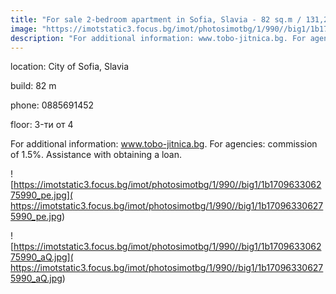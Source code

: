 ```yaml
---
title: "For sale 2-bedroom apartment in Sofia, Slavia - 82 sq.m / 131,254 EUR :: imot.bg Ad"
image: "https://imotstatic3.focus.bg/imot/photosimotbg/1/990//big1/1b170963306275990_Zi.jpg"
description: "For additional information: www.tobo-jitnica.bg. For agencies: commission of 1.5%. Assistance with obtaining a loan."
---
```


location: City of Sofia, Slavia

build: 82 m

phone: 0885691452

floor: 3-ти от 4

For additional information: www.tobo-jitnica.bg. For agencies: commission of 1.5%. Assistance with obtaining a loan.


![https://imotstatic3.focus.bg/imot/photosimotbg/1/990//big1/1b170963306275990_pe.jpg]( https://imotstatic3.focus.bg/imot/photosimotbg/1/990//big1/1b170963306275990_pe.jpg)


![https://imotstatic3.focus.bg/imot/photosimotbg/1/990//big1/1b170963306275990_aQ.jpg]( https://imotstatic3.focus.bg/imot/photosimotbg/1/990//big1/1b170963306275990_aQ.jpg)


